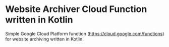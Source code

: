 # Website Archiver Cloud Function written in Kotlin

Simple Google Cloud Platform function (https://cloud.google.com/functions) for website archiving written in Kotlin.
